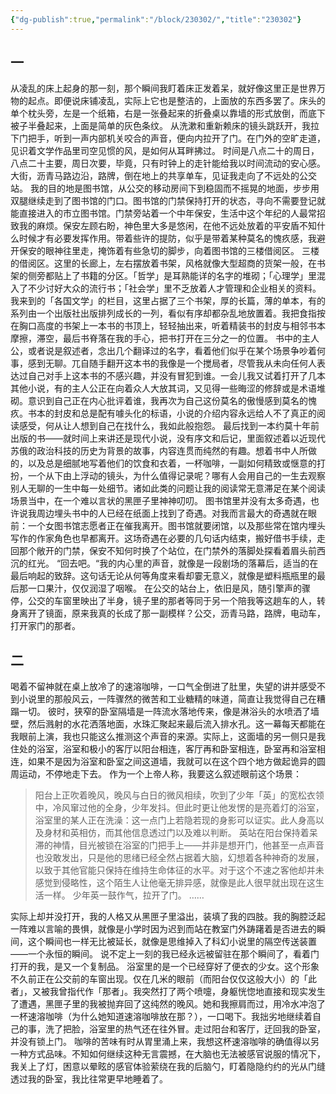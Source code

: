 ```yaml
---
{"dg-publish":true,"permalink":"/block/230302/","title":"230302"}
---
```


## 一
从凌乱的床上起身的那一刻，那个瞬间我盯着床正发着呆，就好像这里正是世界万物的起点。即便说床铺凌乱，实际上它也是整洁的，上面放的东西多罢了。床头的单个枕头旁，左是一个纸箱，右是一张叠起来的折叠桌以靠墙的形式放倒，而底下被子半叠起来，上面是简单的灰色条纹。
从洗漱和重新赖床的镜头跳跃开，我拉下门把手，听到一声内部机关咬合的声音，便向内拉开了门。在门外的空旷走道，见识着文学作品里司空见惯的风，是如何从耳畔拂过。
时间是八点二十的周日，八点二十主要，周日次要，毕竟，只有时钟上的走针能给我以时间流动的安心感。大街，沥青马路边沿，路牌，倒在地上的共享单车，见证我走向了不远处的公交站。
我的目的地是图书馆，从公交的移动房间下到稳固而不摇晃的地面，步步用双腿继续走到了图书馆的门口。图书馆的门禁保持打开的状态，寻向不需要登记就能直接进入的市立图书馆。门禁旁站着一个中年保安，生活中这个年纪的人最常招致我的麻烦。保安左顾右盼，神色里大多是悠闲，在他不远处放着的平安盾不知什么时候才有必要发挥作用。带着些许的提防，似乎是带着某种莫名的愧疚感，我避开保安的眼神往里走，掩饰着有些急切的脚步，向着图书馆的三楼借阅区。
三楼的借阅区。这里的长廊上，左右摆放着书架，风格就像大型超商的货架一般，在书架的侧旁都贴上了书籍的分区。「哲学」是耳熟能详的名字的堆砌；「心理学」里混入了不少讨好大众的流行书；「社会学」里不乏放着人才管理和企业相关的资料。我来到的「各国文学」的栏目，这里占据了三个书架，厚的长篇，薄的单本，有的系列由一个出版社出版排列成长的一列，看似有序却都杂乱地放置着。我把食指按在胸口高度的书架上一本书的书顶上，轻轻抽出来，听着精装书的封皮与相邻书本摩擦，滞空，最后书脊落在我的手心，把书打开在三分之一的位置。
书中的主人公，或者说是叙述者，念出几个翻译过的名字，看着他们似乎在某个场景争吵着何事，感到无聊。兀自随手翻开这本书的我像是一个搅局者，尽管我从未向任何人表达过自己对手上这本书的不感兴趣，并没有冒犯到谁。一会儿我又试着打开了几本其他小说，有的主人公正在向着众人大放其词，又见得一些晦涩的修辞或是术语堆砌。意识到自己正在内心批评着谁，我再次为自己这份莫名的傲慢感到莫名的愧疚。书本的封皮和总是配有噱头化的标语，小说的介绍内容永远给人不了真正的阅读感受，何从让人想到自己在找什么，我如此般抱怨。
最后找到一本约莫十年前出版的书——就时间上来讲还是现代小说，没有序文和后记，里面叙述着以近现代苏俄的政治科技的历史为背景的故事，内容连贯而纯然的有趣。想着书中人所做的，以及总是细腻地写着他们的饮食和衣着，一杯咖啡，一副如何精致或惬意的打扮，一个从下由上浮动的镜头，为什么值得记录呢？哪有人会用自己的一生去观察别人无聊的一生中每一处细节。诸如此类的问题让我的阅读常无意滞足在某个阅读场景当中，在一个难以言状的黑匣子里神神叨叨。
图书馆里并没有太多奇遇，也许说我周边埋头书中的人已经在纸面上找到了奇遇。对我而言最大的奇遇就在眼前：一个女图书馆志愿者正在催我离开。图书馆就要闭馆，以及那些常在馆内埋头写作的作家角色也早都离开。这场奇遇在必要的几句话内结束，搬好借书手续，走回那个敞开的门禁，保安不知何时换了个站位，在门禁外的落脚处探看着眉头前西沉的红光。
“回去吧。“我的内心里的声音，就像是一段剧场的落幕后，适当的在最后响起的致辞。这句话无论从何等角度来看却霎无意义，就像是塑料瓶瓶里的最后那一口果汁，仅仅润湿了咽喉。
在公交的站台上，依旧是风，随引擎声的骤停，公交的车窗里映出了半身，镜子里的那者等同于另一个陪我等这趟车的人，转身离开了镜面，原来我真的长成了那一副模样？公交，沥青马路，路牌，电动车，打开家门的那者。

## 二

喝着不留神就在桌上放冷了的速溶咖啡，一口气全倒进了肚里，失望的讲并感受不到小说里的那般风云，一阵骤然的微苦和工业糖精的味道，简直让我觉得自己在糟蹋一切。
彼时，狭窄的卧室隔墙是一阵流水落地传来，像是淋浴头的水喷洒了墙壁，然后溅射的水花洒落地面，水珠汇聚起来最后流入排水孔。这一幕每天都能在我眼前上演，我也只能这么推测这个声音的来源。实际上，这面墙的另一侧只是我住处的浴室，浴室和极小的客厅以阳台相连，客厅再和卧室相连，卧室再和浴室相连，如果不是因为浴室和卧室之间这道墙，我就可以在这个四个地方做起诡异的圆周运动，不停地走下去。
作为一个上帝人称，我要这么叙述眼前这个场景：

> 阳台上正吹着晚风，晚风与白日的微风相续，吹到了少年「英」的宽松衣领中，冷风窜过他的全身，少年发抖。但此时更让他发愣的是亮着灯的浴室，浴室里的某人正在洗澡：这一点门上若隐若现的身影可以证实。此人身高以及身材和英相仿，而其他信息透过门以及难以判断。
> 英站在阳台保持着呆滞的神情，目光被锁在浴室的门把手上——并非是想开门，他甚至一点声音也没敢发出，只是他的思绪已经全然占据着大脑，幻想着各种神奇的发展，以致于其他官能只保持在维持生命体征的水平。对于这个不速之客他却并未感觉到侵略性，这个陌生人让他毫无排异感，就像是此人很早就出现在这生活一样。
> 少年英一鼓作气，拉开了门。
> ……

实际上却并没打开，我的人格又从黑匣子里溢出，装填了我的四肢。我的胸腔泛起一阵难以言喻的畏惧，就像是小学时因为迟到而站在教室门外踌躇着是否进去的瞬间，这个瞬间也一样无比被延长，就像是思维掉入了科幻小说里的隔空传送装置——一个永恒的瞬间。
说不定上一刻的我已经永远被留驻在那个瞬间了，看着门打开的我，是又一个复制品。
浴室里的是一个已经穿好了便衣的少女。这个形象不久前正在公交前的车窗出现。仅在几米的眼前（而阳台仅仅这般大小）的「此者」，又被我曾指代作「那者」。我突然打了两个喷嚏，身躯恍惚地直接和现实发生了遭遇，黑匣子里的我被抛弃回了这纯然的晚风。她和我擦肩而过，用冷水冲泡了一杯速溶咖啡（为什么她知道速溶咖啡放在那？），一口喝下。我拙劣地继续着自己的事，洗了把脸，浴室里的热气还在往外冒。走过阳台和客厅，迂回我的卧室，并没有锁上门。
咖啡的苦味有时从胃里涌上来，我想这杯速溶咖啡的确值得以另一种方式品味。不知如何继续这种无言震撼，在大脑也无法被感官说服的情况下，我关上了灯，困意以晕眩的感官体验萦绕在我的后脑勺，盯着隐隐约约的光从门缝透过我的卧室，我比往常更早地睡着了。
